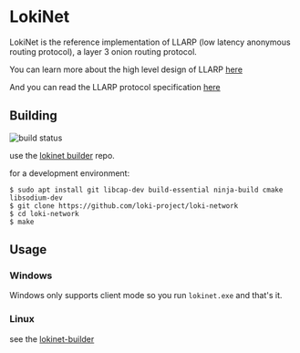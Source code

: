# LokiNet

LokiNet is the reference implementation of LLARP (low latency anonymous routing protocol), a layer 3 onion routing protocol.

You can learn more about the high level design of LLARP [here](doc/high-level.txt)

And you can read the LLARP protocol specification [here](doc/proto_v0.txt)


## Building

![build status](https://gitlab.com/lokiproject/loki-network/badges/master/pipeline.svg "build status")


use the [lokinet builder](https://github.com/loki-project/lokinet-builder) repo.

for a development environment:

    $ sudo apt install git libcap-dev build-essential ninja-build cmake libsodium-dev
    $ git clone https://github.com/loki-project/loki-network
    $ cd loki-network
    $ make

## Usage

### Windows

Windows only supports client mode so you run `lokinet.exe` and that's it.

### Linux

see the [lokinet-builder](https://github.com/loki-project/lokinet-builder)
